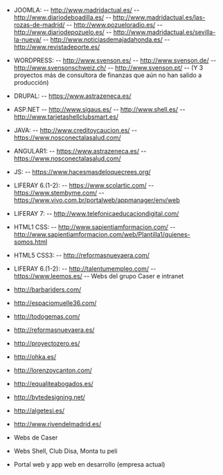 
- JOOMLA: 
-- http://www.madridactual.es/
-- http://www.diariodeboadilla.es/
-- http://www.madridactual.es/las-rozas-de-madrid/
-- http://www.pozueloradio.es/
-- http://www.diariodepozuelo.es/
-- http://www.madridactual.es/sevilla-la-nueva/
-- http://www.noticiasdemajadahonda.es/
-- http://www.revistadeporte.es/

- WORDPRESS: 
-- http://www.svenson.es/
-- http://www.svenson.de/
-- http://www.svensonschweiz.ch/
-- http://www.svenson.pt/
-- (Y 3 proyectos más de consultora de finanzas que aún no han salido a producción)

- DRUPAL:
-- https://www.astrazeneca.es/

- ASP.NET
-- http://www.sigaus.es/
-- http://www.shell.es/
-- http://www.tarjetashellclubsmart.es/

- JAVA:
-- http://www.creditoycaucion.es/
-- https://www.nosconectalasalud.com/

- ANGULAR1:
-- https://www.astrazeneca.es/
-- https://www.nosconectalasalud.com/

- JS:
-- https://www.hacesmasdeloquecrees.org/

- LIFERAY 6.(1-2):
-- https://www.scolartic.com/
-- https://www.stembyme.com/
-- https://www.vivo.com.br/portalweb/appmanager/env/web

- LIFERAY 7:
-- http://www.telefonicaeducaciondigital.com/

- HTML1 CSS:
-- http://www.sapientiamformacion.com/ 
-- http://www.sapientiamformacion.com/web/Plantilla1/quienes-somos.html 

- HTML5 CSS3:
-- http://reformasnuevaera.com/

- LIFERAY 6.(1-2):
-- http://talentumempleo.com/
-- https://www.leemos.es/
-- Webs del grupo Caser e intranet

- http://barbariders.com/
- http://espaciomuelle36.com/
- http://todogemas.com/
- http://reformasnuevaera.es/
- http://proyectozero.es/
- http://ohka.es/
- http://lorenzoycanton.com/
- http://equaliteabogados.es/
- http://bytedesigning.net/
- http://algetesi.es/
- http://www.rivendelmadrid.es/

- Webs de Caser
- Webs Shell, Club Disa, Monta tu peli 
- Portal web y app web en desarrollo (empresa actual)

